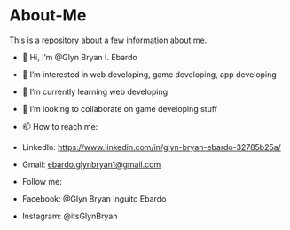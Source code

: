 # About-Me
This is a repository about a few information about me.
- 👋 Hi, I’m @Glyn Bryan I. Ebardo
- 👀 I’m interested in web developing, game developing, app developing
- 🌱 I’m currently learning web developing
- 💞️ I’m looking to collaborate on game developing stuff
- 📫 How to reach me: 
- LinkedIn: https://www.linkedin.com/in/glyn-bryan-ebardo-32785b25a/
- Gmail: ebardo.glynbryan1@gmail.com

- Follow me:
- Facebook: @Glyn Bryan Inguito Ebardo
- Instagram: @itsGlynBryan
